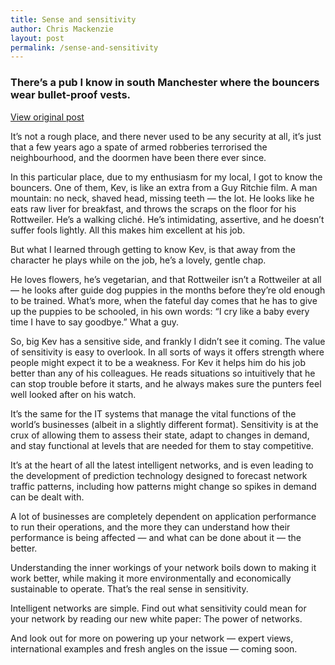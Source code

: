 ```yaml
---
title: Sense and sensitivity
author: Chris Mackenzie
layout: post
permalink: /sense-and-sensitivity
---
```


### There’s a pub I know in south Manchester where the bouncers wear bullet-proof vests.

<div class="download-box">
    <a href="//letstalk.globalservices.bt.com/en/2012/09/sense-and-sensitivity" target="_blank">View original post</a>
</div>

It’s not a rough place, and there never used to be any security at all, it’s just that a few years ago a spate of armed robberies terrorised the neighbourhood, and the doormen have been there ever since.

In this particular place, due to my enthusiasm for my local, I got to know the bouncers. One of them, Kev, is like an extra from a Guy Ritchie film. A man mountain: no neck, shaved head, missing teeth — the lot. He looks like he eats raw liver for breakfast, and throws the scraps on the floor for his Rottweiler. He’s a walking cliché. He’s intimidating, assertive, and he doesn’t suffer fools lightly. All this makes him excellent at his job.

But what I learned through getting to know Kev, is that away from the character he plays while on the job, he’s a lovely, gentle chap.

He loves flowers, he’s vegetarian, and that Rottweiler isn’t a Rottweiler at all — he looks after guide dog puppies in the months before they’re old enough to be trained. What’s more, when the fateful day comes that he has to give up the puppies to be schooled, in his own words: “I cry like a baby every time I have to say goodbye.” What a guy.

So, big Kev has a sensitive side, and frankly I didn’t see it coming. The value of sensitivity is easy to overlook. In all sorts of ways it offers strength where people might expect it to be a weakness. For Kev it helps him do his job better than any of his colleagues. He reads situations so intuitively that he can stop trouble before it starts, and he always makes sure the punters feel well looked after on his watch.

It’s the same for the IT systems that manage the vital functions of the world’s businesses (albeit in a slightly different format). Sensitivity is at the crux of allowing them to assess their state, adapt to changes in demand, and stay functional at levels that are needed for them to stay competitive.

It’s at the heart of all the latest intelligent networks, and is even leading to the development of prediction technology designed to forecast network traffic patterns, including how patterns might change so spikes in demand can be dealt with.

A lot of businesses are completely dependent on application performance to run their operations, and the more they can understand how their performance is being affected — and what can be done about it — the better.

Understanding the inner workings of your network boils down to making it work better, while making it more environmentally and economically sustainable to operate. That’s the real sense in sensitivity.

Intelligent networks are simple. Find out what sensitivity could mean for your network by reading our new white paper: The power of networks.

And look out for more on powering up your network — expert views, international examples and fresh angles on the issue — coming soon.

